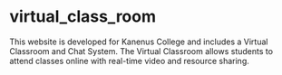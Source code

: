 # virtual_class_room
This website is developed for Kanenus College and includes a Virtual Classroom and Chat System. The Virtual Classroom allows students to attend classes online with real-time video and resource sharing. 
